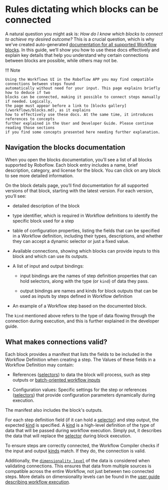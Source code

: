 # Rules dictating which blocks can be connected

A natural question you might ask is: *How do I know which blocks to connect to achieve my desired outcome?* 
This is a crucial question, which is why we've created auto-generated 
[documentation for all supported Workflow blocks](/workflows/blocks.md). In this guide, we’ll show you how to use 
these docs effectively and explain key details that help you understand why certain connections between 
blocks are possible, while others may not be.

!!! Note 
    
    Using the Workflows UI in the Roboflow APP you may find compatible connections between steps found
    automatically without need for your input. This page explains briefly how to deduce if two 
    blocks can be connected, making it possible to connect steps manually if needed. Logically,
    the page must appear before a link to [blocks gallery](/workflows/blocks.md), as it explains 
    how to effectively use these docs. At the same time, it introduces references to concepts 
    further explained in the User and Developer Guide. Please continue reading those sections
    if you find some concepts presented here needing further explanation.


## Navigation the blocks documentation

When you open the blocks documentation, you’ll see a list of all blocks supported by Roboflow. Each block entry 
includes a name, brief description, category, and license for the block. You can click on any block to see more 
detailed information.

On the block details page, you’ll find documentation for all supported versions of that block, 
starting with the latest version. For each version, you’ll see:

- detailed description of the block

- type identifier, which is required in Workflow definitions to identify the specific block used for a step

- table of configuration properties, listing the fields that can be specified in a Workflow definition, 
including their types, descriptions, and whether they can accept a dynamic selector or just a fixed value.

- Available connections, showing which blocks can provide inputs to this block and which can use its outputs.

- A list of input and output bindings:
  
  - input bindings are the names of step definition properties that can hold selectors, along with the type 
  (or `kind`) of data they pass.

  - output bindings are names and kinds for block outputs that can be used as inputs by steps defined in 
  Workflow definition

- An example of a Workflow step based on the documented block.

The `kind` mentioned above refers to the type of data flowing through the connection during execution, 
and this is further explained in the developer guide.

## What makes connections valid?

Each block provides a manifest that lists the fields to be included in the Workflow Definition when creating a step. 
The Values of these fields in a Workflow Definition may contain:

- References ([selectors](/workflows/definitions.md)) to data the block will process, such as step outputs or 
[batch-oriented workflow inputs](/workflows/workflow_execution.md)

- Configuration values: Specific settings for the step or references ([selectors](/workflows/definitions.md)) that 
provide configuration parameters dynamically during execution.

The manifest also includes the block's outputs.

For each step definition field (if it can hold a [selector](/workflows/definitions.md)) and step output, 
the expected [kind](/workflows/kinds.md) is specified. A [kind](/workflows/kinds.md) is a high-level definition 
of the type of data that will be passed during workflow execution. Simply put, it describes the data that 
will replace the [selector](/workflows/definitions.md) during block execution.

To ensure steps are correctly connected, the Workflow Compiler checks if the input and output [kinds](/workflows/kinds.md)
match. If they do, the connection is valid.

Additionally, the [`dimensionality level`](/workflows/workflow_execution.md#dimensionality-level) of the data is considered when 
validating connections. This ensures that data from multiple sources is compatible across the entire Workflow, 
not just between two connected steps. More details on dimensionality levels can be found in the 
[user guide describing workflow execution](/workflows/workflow_execution.md).